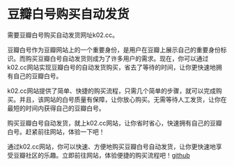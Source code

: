 # 豆瓣白号购买自动发货

需要豆瓣白号购买自动发货网址k02.cc。

豆瓣白号作为豆瓣网站上的一个重要身份，是用户在豆瓣上展示自己的重要身份标识。而购买豆瓣白号自动发货则成为了许多用户的需求。现在，你可以通过k02.cc网站实现豆瓣白号的自动发货购买，省去了等待的时间，让你更快速地拥有自己的豆瓣白号。

k02.cc网站提供了简单、快捷的购买流程，只需几个简单的步骤，就可以完成购买。并且，该网站的白号质量有保障，让你放心购买。无需等待人工发货，让你在最短的时间内获得自己的豆瓣白号。

购买豆瓣白号自动发货，就上k02.cc网站，让你省时省心，快速拥有自己的豆瓣白号。赶紧前往网站，体验一下吧！

通过k02.cc网站，你可以快速、方便地购买豆瓣白号自动发货，让你更快速地享受豆瓣社区的乐趣。立即前往网站，体验便捷的购买流程吧！[github](https://github.com)